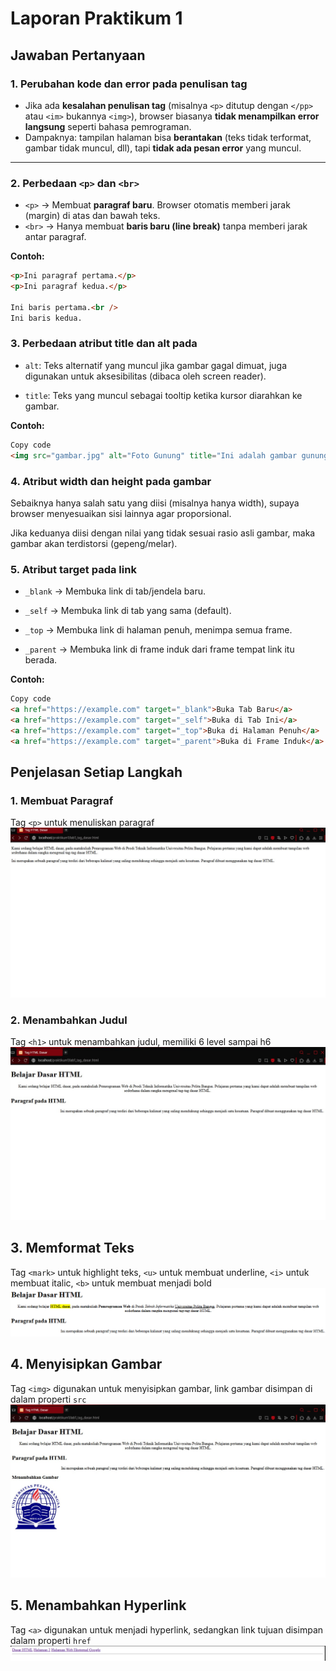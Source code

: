 # Laporan Praktikum 1

## Jawaban Pertanyaan

### 1. Perubahan kode dan error pada penulisan tag

- Jika ada **kesalahan penulisan tag** (misalnya `<p>` ditutup dengan `</pp>` atau `<im>` bukannya `<img>`), browser biasanya **tidak menampilkan error langsung** seperti bahasa pemrograman.
- Dampaknya: tampilan halaman bisa **berantakan** (teks tidak terformat, gambar tidak muncul, dll), tapi **tidak ada pesan error** yang muncul.

---

### 2. Perbedaan `<p>` dan `<br>`

- `<p>` → Membuat **paragraf baru**. Browser otomatis memberi jarak (margin) di atas dan bawah teks.
- `<br>` → Hanya membuat **baris baru (line break)** tanpa memberi jarak antar paragraf.

**Contoh:**

```html
<p>Ini paragraf pertama.</p>
<p>Ini paragraf kedua.</p>

Ini baris pertama.<br />
Ini baris kedua.
```

### 3. Perbedaan atribut title dan alt pada <img>

- `alt`: Teks alternatif yang muncul jika gambar gagal dimuat, juga digunakan untuk aksesibilitas (dibaca oleh screen reader).

- `title`: Teks yang muncul sebagai tooltip ketika kursor diarahkan ke gambar.

**Contoh:**

```html
Copy code
<img src="gambar.jpg" alt="Foto Gunung" title="Ini adalah gambar gunung" />
```

### 4. Atribut width dan height pada gambar

Sebaiknya hanya salah satu yang diisi (misalnya hanya width), supaya browser menyesuaikan sisi lainnya agar proporsional.

Jika keduanya diisi dengan nilai yang tidak sesuai rasio asli gambar, maka gambar akan terdistorsi (gepeng/melar).

### 5. Atribut target pada link

- `_blank` → Membuka link di tab/jendela baru.

- `_self` → Membuka link di tab yang sama (default).

- `_top` → Membuka link di halaman penuh, menimpa semua frame.

- `_parent` → Membuka link di frame induk dari frame tempat link itu berada.

**Contoh:**

```html
Copy code
<a href="https://example.com" target="_blank">Buka Tab Baru</a>
<a href="https://example.com" target="_self">Buka di Tab Ini</a>
<a href="https://example.com" target="_top">Buka di Halaman Penuh</a>
<a href="https://example.com" target="_parent">Buka di Frame Induk</a>
```

## Penjelasan Setiap Langkah

### 1. Membuat Paragraf

Tag `<p>` untuk menuliskan paragraf
![Langkah Pertama](langkah1.jpeg)

### 2. Menambahkan Judul

Tag `<h1>` untuk menambahkan judul, memiliki 6 level sampai h6
![Langkah Kedua](langkah2.jpeg)

## 3. Memformat Teks

Tag `<mark>` untuk highlight teks, `<u>` untuk membuat underline, `<i>` untuk membuat italic, `<b>` untuk membuat menjadi bold
![Langkah Ketiga](langkah3.png)

## 4. Menyisipkan Gambar

Tag `<img>` digunakan untuk menyisipkan gambar, link gambar disimpan di dalam properti `src`
![Langkah Keempat](langkah4.jpeg)

## 5. Menambahkan Hyperlink

Tag `<a>` digunakan untuk menjadi hyperlink, sedangkan link tujuan disimpan dalam properti `href`
![Langkah Kelima](langkah5.png)
